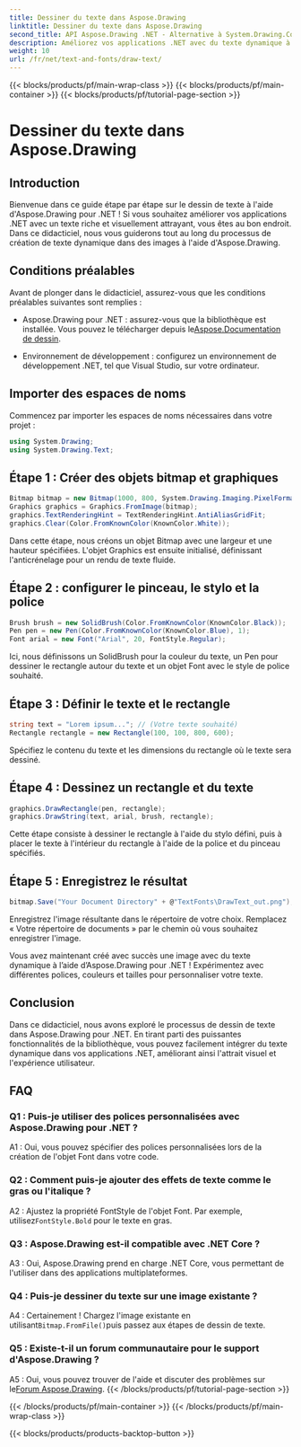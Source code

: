 ```yaml
---
title: Dessiner du texte dans Aspose.Drawing
linktitle: Dessiner du texte dans Aspose.Drawing
second_title: API Aspose.Drawing .NET - Alternative à System.Drawing.Common
description: Améliorez vos applications .NET avec du texte dynamique à l'aide d'Aspose.Drawing for .NET. Suivez notre guide étape par étape pour dessiner du texte, personnaliser les polices et créer des images visuellement attrayantes.
weight: 10
url: /fr/net/text-and-fonts/draw-text/
---
```


{{< blocks/products/pf/main-wrap-class >}}
{{< blocks/products/pf/main-container >}}
{{< blocks/products/pf/tutorial-page-section >}}

# Dessiner du texte dans Aspose.Drawing

## Introduction

Bienvenue dans ce guide étape par étape sur le dessin de texte à l'aide d'Aspose.Drawing pour .NET ! Si vous souhaitez améliorer vos applications .NET avec un texte riche et visuellement attrayant, vous êtes au bon endroit. Dans ce didacticiel, nous vous guiderons tout au long du processus de création de texte dynamique dans des images à l'aide d'Aspose.Drawing.

## Conditions préalables

Avant de plonger dans le didacticiel, assurez-vous que les conditions préalables suivantes sont remplies :

-  Aspose.Drawing pour .NET : assurez-vous que la bibliothèque est installée. Vous pouvez le télécharger depuis le[Aspose.Documentation de dessin](https://reference.aspose.com/drawing/net/).

- Environnement de développement : configurez un environnement de développement .NET, tel que Visual Studio, sur votre ordinateur.

## Importer des espaces de noms

Commencez par importer les espaces de noms nécessaires dans votre projet :

```csharp
using System.Drawing;
using System.Drawing.Text;
```

## Étape 1 : Créer des objets bitmap et graphiques

```csharp
Bitmap bitmap = new Bitmap(1000, 800, System.Drawing.Imaging.PixelFormat.Format32bppPArgb);
Graphics graphics = Graphics.FromImage(bitmap);
graphics.TextRenderingHint = TextRenderingHint.AntiAliasGridFit;
graphics.Clear(Color.FromKnownColor(KnownColor.White));
```

Dans cette étape, nous créons un objet Bitmap avec une largeur et une hauteur spécifiées. L'objet Graphics est ensuite initialisé, définissant l'anticrénelage pour un rendu de texte fluide.

## Étape 2 : configurer le pinceau, le stylo et la police

```csharp
Brush brush = new SolidBrush(Color.FromKnownColor(KnownColor.Black));
Pen pen = new Pen(Color.FromKnownColor(KnownColor.Blue), 1);
Font arial = new Font("Arial", 20, FontStyle.Regular);
```

Ici, nous définissons un SolidBrush pour la couleur du texte, un Pen pour dessiner le rectangle autour du texte et un objet Font avec le style de police souhaité.

## Étape 3 : Définir le texte et le rectangle

```csharp
string text = "Lorem ipsum..."; // (Votre texte souhaité)
Rectangle rectangle = new Rectangle(100, 100, 800, 600);
```

Spécifiez le contenu du texte et les dimensions du rectangle où le texte sera dessiné.

## Étape 4 : Dessinez un rectangle et du texte

```csharp
graphics.DrawRectangle(pen, rectangle);
graphics.DrawString(text, arial, brush, rectangle);
```

Cette étape consiste à dessiner le rectangle à l'aide du stylo défini, puis à placer le texte à l'intérieur du rectangle à l'aide de la police et du pinceau spécifiés.

## Étape 5 : Enregistrez le résultat

```csharp
bitmap.Save("Your Document Directory" + @"TextFonts\DrawText_out.png");
```

Enregistrez l'image résultante dans le répertoire de votre choix. Remplacez « Votre répertoire de documents » par le chemin où vous souhaitez enregistrer l'image.

Vous avez maintenant créé avec succès une image avec du texte dynamique à l’aide d’Aspose.Drawing pour .NET ! Expérimentez avec différentes polices, couleurs et tailles pour personnaliser votre texte.

## Conclusion

Dans ce didacticiel, nous avons exploré le processus de dessin de texte dans Aspose.Drawing pour .NET. En tirant parti des puissantes fonctionnalités de la bibliothèque, vous pouvez facilement intégrer du texte dynamique dans vos applications .NET, améliorant ainsi l'attrait visuel et l'expérience utilisateur.

## FAQ

### Q1 : Puis-je utiliser des polices personnalisées avec Aspose.Drawing pour .NET ?

A1 : Oui, vous pouvez spécifier des polices personnalisées lors de la création de l'objet Font dans votre code.

### Q2 : Comment puis-je ajouter des effets de texte comme le gras ou l'italique ?

 A2 : Ajustez la propriété FontStyle de l'objet Font. Par exemple, utilisez`FontStyle.Bold` pour le texte en gras.

### Q3 : Aspose.Drawing est-il compatible avec .NET Core ?

A3 : Oui, Aspose.Drawing prend en charge .NET Core, vous permettant de l'utiliser dans des applications multiplateformes.

### Q4 : Puis-je dessiner du texte sur une image existante ?

 A4 : Certainement ! Chargez l'image existante en utilisant`Bitmap.FromFile()`puis passez aux étapes de dessin de texte.

### Q5 : Existe-t-il un forum communautaire pour le support d'Aspose.Drawing ?

 A5 : Oui, vous pouvez trouver de l'aide et discuter des problèmes sur le[Forum Aspose.Drawing](https://forum.aspose.com/c/diagram/17).
{{< /blocks/products/pf/tutorial-page-section >}}

{{< /blocks/products/pf/main-container >}}
{{< /blocks/products/pf/main-wrap-class >}}

{{< blocks/products/products-backtop-button >}}
